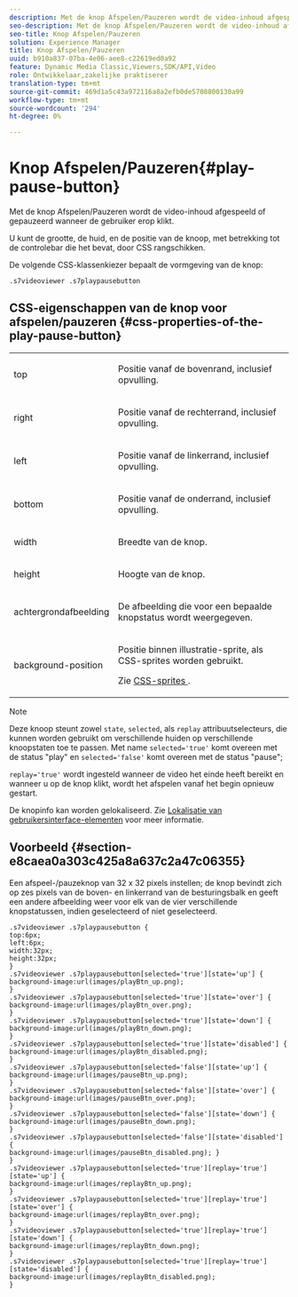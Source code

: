 ```yaml
---
description: Met de knop Afspelen/Pauzeren wordt de video-inhoud afgespeeld of gepauzeerd wanneer de gebruiker erop klikt.
seo-description: Met de knop Afspelen/Pauzeren wordt de video-inhoud afgespeeld of gepauzeerd wanneer de gebruiker erop klikt.
seo-title: Knop Afspelen/Pauzeren
solution: Experience Manager
title: Knop Afspelen/Pauzeren
uuid: b910a837-07ba-4e06-aee8-c22619ed0a92
feature: Dynamic Media Classic,Viewers,SDK/API,Video
role: Ontwikkelaar,zakelijke praktiserer
translation-type: tm+mt
source-git-commit: 469d1a5c43a972116a8a2efb0de5708800130a99
workflow-type: tm+mt
source-wordcount: '294'
ht-degree: 0%

---
```



# Knop Afspelen/Pauzeren{#play-pause-button}

Met de knop Afspelen/Pauzeren wordt de video-inhoud afgespeeld of gepauzeerd wanneer de gebruiker erop klikt.

<!--<a id="section_061E550C1C1D4DB2BD663A898895B38C"></a>-->

U kunt de grootte, de huid, en de positie van de knoop, met betrekking tot de controlebar die het bevat, door CSS rangschikken.

De volgende CSS-klassenkiezer bepaalt de vormgeving van de knop:

```
.s7videoviewer .s7playpausebutton
```

## CSS-eigenschappen van de knop voor afspelen/pauzeren {#css-properties-of-the-play-pause-button}

<table id="table_C48C56E696304C9BAFEE71BA9EA9A174"> 
 <tbody> 
  <tr> 
   <td colname="col1"> <p> <span class="codeph"> top  </span> </p> </td> 
   <td colname="col2"> <p>Positie vanaf de bovenrand, inclusief opvulling. </p> </td> 
  </tr> 
  <tr> 
   <td colname="col1"> <p> <span class="codeph"> right  </span> </p> </td> 
   <td colname="col2"> <p>Positie vanaf de rechterrand, inclusief opvulling. </p> </td> 
  </tr> 
  <tr> 
   <td colname="col1"> <p> <span class="codeph"> left  </span> </p> </td> 
   <td colname="col2"> <p>Positie vanaf de linkerrand, inclusief opvulling. </p> </td> 
  </tr> 
  <tr> 
   <td colname="col1"> <p> <span class="codeph"> bottom  </span> </p> </td> 
   <td colname="col2"> <p> Positie vanaf de onderrand, inclusief opvulling. </p> </td> 
  </tr> 
  <tr> 
   <td colname="col1"> <p> <span class="codeph"> width </span> </p> </td> 
   <td colname="col2"> <p>Breedte van de knop. </p> </td> 
  </tr> 
  <tr> 
   <td colname="col1"> <p> <span class="codeph"> height  </span> </p> </td> 
   <td colname="col2"> <p>Hoogte van de knop. </p> </td> 
  </tr> 
  <tr> 
   <td colname="col1"> <p> <span class="codeph"> achtergrondafbeelding  </span> </p> </td> 
   <td colname="col2"> <p>De afbeelding die voor een bepaalde knopstatus wordt weergegeven. </p> </td> 
  </tr> 
  <tr> 
   <td colname="col1"> <p> <span class="codeph"> background-position  </span> </p> </td> 
   <td colname="col2"> <p> Positie binnen illustratie-sprite, als CSS-sprites worden gebruikt. </p> <p>Zie <a href="../../../c-html5-s7-aem-asset-viewers/c-html5-video-reference/c-html5-video-viewer-20-customizingviewer/c-html5-video-viewer-20-customizingviewer.md#section-9b6d8d601cb441d08214dada7bb4eddc" format="dita" scope="local"> CSS-sprites </a>. </p> </td> 
  </tr> 
 </tbody> 
</table>

>[!NOTE]
>
>Deze knoop steunt zowel `state`, `selected`, als `replay` attribuutselecteurs, die kunnen worden gebruikt om verschillende huiden op verschillende knoopstaten toe te passen. Met name `selected='true'` komt overeen met de status &quot;play&quot; en `selected='false'` komt overeen met de status &quot;pause&quot;;
>
>`replay='true'` wordt ingesteld wanneer de video het einde heeft bereikt en wanneer u op de knop klikt, wordt het afspelen vanaf het begin opnieuw gestart.

De knopinfo kan worden gelokaliseerd. Zie [Lokalisatie van gebruikersinterface-elementen](../../../c-html5-s7-aem-asset-viewers/c-html5-video-reference/r-html5-video-viewer-20-localization.md#concept-1d5ca2d8480f4064a51eddba13940aad) voor meer informatie.

## Voorbeeld {#section-e8caea0a303c425a8a637c2a47c06355}

Een afspeel-/pauzeknop van 32 x 32 pixels instellen; de knop bevindt zich op zes pixels van de boven- en linkerrand van de besturingsbalk en geeft een andere afbeelding weer voor elk van de vier verschillende knopstatussen, indien geselecteerd of niet geselecteerd.

```
.s7videoviewer .s7playpausebutton { 
top:6px; 
left:6px; 
width:32px; 
height:32px; 
} 
.s7videoviewer .s7playpausebutton[selected='true'][state='up'] { 
background-image:url(images/playBtn_up.png); 
} 
.s7videoviewer .s7playpausebutton[selected='true'][state='over'] {  
background-image:url(images/playBtn_over.png); 
} 
.s7videoviewer .s7playpausebutton[selected='true'][state='down'] {  
background-image:url(images/playBtn_down.png); 
} 
.s7videoviewer .s7playpausebutton[selected='true'][state='disabled'] { 
background-image:url(images/playBtn_disabled.png); 
} 
.s7videoviewer .s7playpausebutton[selected='false'][state='up'] {  
background-image:url(images/pauseBtn_up.png); 
} 
.s7videoviewer .s7playpausebutton[selected='false'][state='over'] {  
background-image:url(images/pauseBtn_over.png); 
} 
.s7videoviewer .s7playpausebutton[selected='false'][state='down'] {  
background-image:url(images/pauseBtn_down.png); 
} 
.s7videoviewer .s7playpausebutton[selected='false'][state='disabled'] {  
background-image:url(images/pauseBtn_disabled.png); } 
} 
.s7videoviewer .s7playpausebutton[selected='true'][replay='true'][state='up'] { 
background-image:url(images/replayBtn_up.png); 
} 
.s7videoviewer .s7playpausebutton[selected='true'][replay='true'][state='over'] {  
background-image:url(images/replayBtn_over.png); 
} 
.s7videoviewer .s7playpausebutton[selected='true'][replay='true'][state='down'] {  
background-image:url(images/replayBtn_down.png); 
} 
.s7videoviewer .s7playpausebutton[selected='true'][replay='true'][state='disabled'] { 
background-image:url(images/replayBtn_disabled.png); 
}
```

